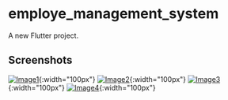 # employe_management_system

A new Flutter project.

## Screenshots

[![Image1](https://github.com/SadakatulShakil/EMS-System/assets/58100333/00da869f-9b29-4d82-9b05-d60c490fa457)](https://github.com/SadakatulShakil/EMS-System/assets/58100333/00da869f-9b29-4d82-9b05-d60c490fa457){:width="100px"}
[![Image2](https://github.com/SadakatulShakil/EMS-System/assets/58100333/2d6fde6c-a820-46dc-943c-a3ff9c3b612d)](https://github.com/SadakatulShakil/EMS-System/assets/58100333/2d6fde6c-a820-46dc-943c-a3ff9c3b612d){:width="100px"}
[![Image3](https://github.com/SadakatulShakil/EMS-System/assets/58100333/84234b75-5536-41f4-abf3-5ff9ed3a5a7f)](https://github.com/SadakatulShakil/EMS-System/assets/58100333/84234b75-5536-41f4-abf3-5ff9ed3a5a7f){:width="100px"}
[![Image4](https://github.com/SadakatulShakil/EMS-System/assets/58100333/fe00716f-6e18-441f-8db8-ec5e27787742)](https://github.com/SadakatulShakil/EMS-System/assets/58100333/fe00716f-6e18-441f-8db8-ec5e27787742){:width="100px"}
